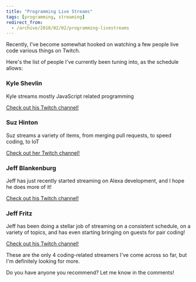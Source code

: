 ```yaml
---
title: "Programming Live Streams"
tags: [programming, streaming]
redirect_from:
  - /archive/2018/02/02/programming-livestreams
---
```


Recently, I've become somewhat hooked on watching a few people live code various things on Twitch.  

Here's the list of people I've currently been tuning into, as the schedule allows:

### Kyle Shevlin
Kyle streams mostly JavaScript related programming

[Check out his Twitch channel!](https://www.twitch.tv/kyleshevlin)

### Suz Hinton
Suz streams a variety of items, from merging pull requests, to speed coding, to IoT

[Check out her Twitch channel!](https://www.twitch.tv/noopkat)

### Jeff Blankenburg
Jeff has just recently started streaming on Alexa development, and I hope he does more of it!

[Check out his Twitch channel!](https://www.twitch.tv/jeffblankenburg)

### Jeff Fritz
Jeff has been doing a stellar job of streaming on a consistent schedule, on a variety of topics, and has
even starting bringing on guests for pair coding!

[Check out his Twitch channel!](https://www.twitch.tv/csharpfritz)

These are the only 4 coding-related streamers I've come across so far, but I'm definitely looking for more.

Do you have anyone you recommend?  Let me know in the comments!